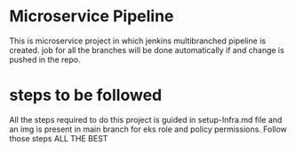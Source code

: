 # Microservice Pipeline
This is microservice project in which jenkins multibranched pipeline is created. job for all the branches will be done automatically if and change is pushed in the repo.

# steps to be followed
All the steps required to do this project is guided in setup-Infra.md file and an img is present in main branch for eks role and policy permissions.
Follow those steps
ALL THE BEST
